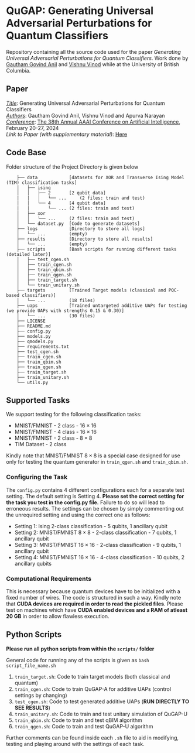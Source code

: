 # QuGAP: Generating Universal Adversarial Perturbations for Quantum Classifiers

Repository containing all the source code used for the paper *Generating Universal Adversarial Perturbations for Quantum Classifiers*. Work done by [Gautham Govind Anil](https://github.com/blaze010) and [Vishnu Vinod](https://github.com/vishnuvind) while at the University of British Columbia.

## Paper
*<u>Title</u>*: Generating Universal Adversarial Perturbations for Quantum Classifiers\
*<u>Authors</u>*: Gautham Govind Anil, Vishnu Vinod and Apurva Narayan\
*<u>Conference</u>*: [The 38th Annual AAAI Conference on Artificial Intelligence](https://aaai.org/aaai-conference/), February 20-27, 2024\
*Link to Paper (with supplementary material)*: [Here](https://arxiv.org/abs/2402.08648)

## Code Base
Folder structure of the Project Directory is given below
```
    ├── data            [datasets for XOR and Transverse Ising Model (TIM) classification tasks]
    │   ├── ising
    │   │   ├── 2       [2 qubit data]
    |   |   │   └── ...     (2 files: train and test)
    │   │   └── 4       [4 qubit data]
    |   |       └── ... (2 files: train and test)
    │   ├── xor
    │   │   └── ...     (2 files: train and test)
    │   └── dataset.py  [Code to generate datasets]
    ├── logs            [Directory to store all logs]
    │   └── ...         (empty)
    ├── results         [Directory to store all results]
    │   └── ...         (empty)
    ├── scripts         [Bash scripts for running different tasks (detailed later)]
    │   ├── test_cgen.sh
    │   ├── train_cgen.sh
    │   ├── train_qbim.sh
    │   ├── train_qgen.sh
    │   ├── train_target.sh
    │   └── train_unitary.sh
    ├── targets         [Trained Target models (classical and PQC-based classifiers)]
    │   └── ...         (18 files)
    ├── uaps            [Trained untargeted additive UAPs for testing (we provide UAPs with strengths 0.15 & 0.30)]
    │   └── ...         (30 files)
    ├── LICENSE
    ├── README.md
    ├── config.py
    ├── models.py
    ├── qmodels.py
    ├── requirements.txt
    ├── test_cgen.sh
    ├── train_cgen.sh
    ├── train_qbim.sh
    ├── train_qgen.sh
    ├── train_target.sh
    ├── train_unitary.sh
    └── utils.py
```
            
## Supported Tasks
We support testing for the following classification tasks:
- MNIST/FMNIST - 2 class - $16\times16$
- MNIST/FMNIST - 4 class - $16\times16$
- MNIST/FMNIST - 2 class - $8\times8$
- TIM Dataset  - 2 class

Kindly note that MNIST/FMNIST $8\times8$ is a special case designed for use only for testing the quantum generator in `train_qgen.sh` and `train_qbim.sh`.

### Configuring the Task
The `config.py` contains $4$ different configurations each for a separate test setting. The default setting is Setting 4. **Please set the correct setting for the task you test in the config.py file.** Failure to do so will lead to erroneous results. The settings can be chosen by simply commenting out the unrequired setting and using the correct one as follows:

- Setting 1: Ising 2-class classification - 5 qubits, 1 ancillary qubit 
- Setting 2: MNIST/FMNIST $8\times8$ - 2-class classification - 7 qubits, 1 ancillary qubit
- Setting 3: MNIST/FMNIST $16\times16$ - 2-class classification - 9 qubits, 1 ancillary qubit
- Setting 4: MNIST/FMNIST $16\times16$ - 4-class classification - 10 qubits, 2 ancillary qubits

### Computational Requirements
This is necessary because quantum devices have to be initialized with a fixed number of wires. The code is structured in such a way. Kindly note that **CUDA devices are required in order to read the pickled files**. Please test on machines which have **CUDA enabled devices and a RAM of atleast $20$ GB** in order to allow flawless execution.

## Python Scripts

**Please run all python scripts from within the `scripts/` folder**

General code for running any of the scripts is given as ```bash script_file_name.sh```

1. `train_target.sh`: Code to train target models (both classical and quantum)
2. `train_cgen.sh`: Code to train QuGAP-A for additive UAPs (control settings by changing)
3. `test_cgen.sh`: Code to test generated additive UAPs (**RUN DIRECTLY TO SEE RESULTS**)
4. `train_unitary.sh`: Code to train and test unitary simulation of QuGAP-U
5. `train_qbim.sh`: Code to train and test qBIM algorithm 
6. `train_qgen.sh`: Code to train and test QuGAP-U algorithm

Further comments can be found inside each `.sh` file to aid in modifying, testing and playing around with the settings of each task.
